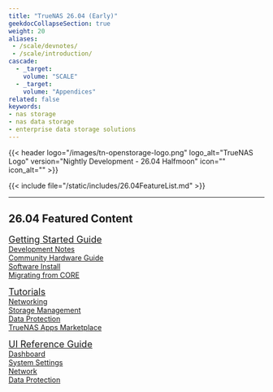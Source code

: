 ```yaml
---
title: "TrueNAS 26.04 (Early)"
geekdocCollapseSection: true
weight: 20
aliases:
 - /scale/devnotes/
 - /scale/introduction/
cascade:
  - _target:
    volume: "SCALE"
  - _target:
    volume: "Appendices" 
related: false
keywords:
- nas storage
- nas data storage
- enterprise data storage solutions
---
```


<style>
div.gdoc-page__header {display: none;}
div.docs-read_mod {display: none;}
h1 {display:none;}
</style>

{{< header logo="/images/tn-openstorage-logo.png" logo_alt="TrueNAS Logo" version="Nightly Development - 26.04 Halfmoon" icon="" icon_alt="" >}}

{{< include file="/static/includes/26.04FeatureList.md" >}}

<div class="noprint">

---

## 26.04 Featured Content

  <div class="docs-sections">
    <p>
    <a href="/scale/gettingstarted/" style="font-size:18px;">Getting Started Guide</a>
    <br><a href="/scale/gettingstarted/scalereleasenotes/">Development Notes</a>
    <br><a href="/scale/gettingstarted/scalehardwareguide/">Community Hardware Guide</a>
    <br><a href="/scale/gettingstarted/install/">Software Install</a>
    <br><a href="/scale/gettingstarted/migrate/">Migrating from CORE</a>
    </p>
    <p>
    <a href="/scale/scaletutorials/" style="font-size:18px;">Tutorials</a>
    <br><a href="/scale/scaletutorials/network/">Networking</a>
    <br><a href="/scale/scaletutorials/storage/">Storage Management</a>
    <br><a href="/scale/scaletutorials/dataprotection/">Data Protection</a>
    <br><a href="https://apps.truenas.com/">TrueNAS Apps Marketplace</a>
    </p>
    <p>
    <a href="/scale/scaleuireference/" style="font-size:18px;">UI Reference Guide</a>
    <br><a href="/scale/scaleuireference/scaledashboard/">Dashboard</a>
    <br><a href="/scale/scaleuireference/systemsettings/">System Settings</a>
    <br><a href="/scale/scaleuireference/network/">Network</a>
    <br><a href="/scale/scaleuireference/dataprotection/">Data Protection</a>
    </p>
  </div>
</div>
